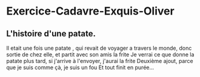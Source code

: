 # Exercice-Cadavre-Exquis-Oliver
## L'histoire d'une patate.

Il etait une fois une patate , qui revait de voyager a travers le monde, donc sortie de chez elle, et partit avec son amis la frite
Je verrai ce que donne la patate plus tard, si j'arrive à l'envoyer, j'aurai la frite
Deuxième ajout, parce que je suis comme çà, je suis un fou
Et tout finit en purée...
